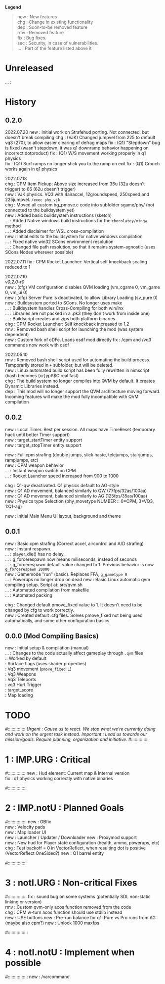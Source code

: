 **Legend**
> new : New features  
> chg : Change in existing functionality  
> dep : Soon-to-be removed feature  
> rmv : Removed feature  
> fix : Bug fixes.  
> sec : Security, in case of vulnerabilities.  
> ... : Part of the feature listed above it

# Unreleased
... :  

# History
## 0.2.0
2022.07.20
new : Initial work on Strafehud porting. Not connected, but doesn't break compiling
chg : (VJK) Changed jumpvel from 225 to default vq3 (270), to allow easier clearing of defrag maps
fix : (Q1) "Stepdown" bug is fixed (wasn't stepdown, it was q1 downramp behavior happening on incorrect dotproduct)
fix : (Q1) W/S movement working properly in q1 physics  
fix : (Q1) Surf ramps no longer stick you to the ramp on exit
fix : (Q1) Crouch works again in q1 physics  

2022.07.18  
chg : CPM Item Pickup: Above size increased from 36u (32u doesn't trigger) to 66 (62u doesn't trigger)  
new : VJK physics. VQ3 with 4airaccel, 12groundspeed, 250speed and 225jumpvel. `/exec phy_vjk`  
chg : Moved all custom bg_pmove.c code into subfolder sgame/phy/  (not connected to the buildsystem yet)   
new : Added basic buildsystem instructions (sketch)  
... : Added Native windows build instructions for the `chocolatey/mingw` method  
... : Added disclaimer for WSL cross-compilation  
new : Initial edits to the buildsystem for native windows compilation  
... : Fixed native win32 SCons environment resolution  
... : Changed file path resolution, so that it remains system-agnostic (uses SCons Nodes wherever possible)  

2022.07.11
fix : CPM Rocket Launcher: Vertical self knockback scaling reduced to 1  

2022.07.10  
_v0.2.0-r0_  
new : (cfg) VM configuration disables QVM loading (vm_cgame 0, vm_game 0, vm_ui 0)  
new : (cfg) Server Pure is deactivated, to allow Library Loading (sv_pure 0)  
new : Buildsystem ported to SCons. No longer uses make  
... : Buildsystem handles Cross-Compiling for both win/lnx  
... : Libraries are not packed in a .pk3 (they don't work from inside one)  
... : Buildscript creates and zips both platform binaries  
chg : CPM Rocket Launcher: Self knockback increased to 1.2  
rmv : Removed bash shell script for launching the mod (was system dependent)  
new : Custom fork of oDFe. Loads osdf mod directly
fix : /cpm and /vq3 commands now work with osdf

2022.05.10  
rmv : Removed bash shell script used for automating the build process. Temporarily stored in `+` subfolder, but will be deleted.  
new : Linux automated build script has been fully rewritten in nimscript (bash becomes {cr}ypt!$C real fast)  
chg : The build system no longer compiles into QVM by default. It creates Dynamic Libraries instead.  
dep : This mod will no longer support the QVM architecture moving forward. Incoming features will make the mod fully incompatible with QVM compilation  

## 0.0.2
new : Local Timer. Best per session. All maps have TimeReset (temporary hack until better Timer support)  
new : target_startTimer entity support  
new : target_stopTimer entity support  

new : Full cpm strafing (double jumps, slick haste, telejumps, stairjumps, rampjumps, etc)  
new : CPM weapon behavior  
... : Instant weapon switch on CPM  
... : Rocket Launcher speed increased from 900 to 1000  

chg : Q1-qw deactivated. Q1 physics default to AG-style  
new : Q1 AD movement, balanced similarly to QW (77fps/32as/100aa)  
new : Q1 AD movement, balanced similarly to AG (125fps/35as/100aa)  
new : Physics type Selection (phy_movetype NUMBER :: 0=CPM, 3=VQ3, 1:Q1-ag)  

new : Initial Main Menu UI layout, background and theme

## 0.0.1
new : Basic cpm strafing (Correct accel, aircontrol and A/D strafing)  
new : Instant respawn.   
... : player_die() has no delay.   
... : g_forcerespawn now means miliseconds, instead of seconds  
... : g_forcerespawn default value changed to 1. Previous behavior is now `g_forcerespawn 20000`  
new : Gamemode "run" (basic). Replaces FFA, `g_gametype 0`  
... : Powerups no longer drop on dead
new : Basic Linux automatic qvm compiling setup. Script at: src/qvm.sh  
... : Automated compilation from makefile  
... : Automated packing  

chg : Changed default pmove_fixed value to 1. It doesn't need to be changed by cfg to work correctly.  
new : Created default .cfg files. Solves pmove_fixed not being used automatically, and some other configuration basics.  

## 0.0.0 (Mod Compiling Basics)  
new : Initial setup & compilation (manual)  
... : Changes to the code actually affect gameplay through `.qvm` files  
:: Worked by default  
: Surface flags (uses shader properties)  
: Vq3 movement (`pmove_fixed 1`)  
: Vq3 Weapons  
: Vq3 Teleports  
: vq3 Hurt Trigger  
: target_score  
: Map loading  

# TODO
#::::::::::::::
_Urgent    : Cause us to react. We stop what we're currently doing and work on the urgent task instead._
_Important : Lead us towards our mission/goals. Require planning, organization and initiative._
#::::::::::::::
# 1 : IMP.URG : Critical
#::::::::::::::
new : Hud element: Current map & Internal version  
fix : q1 physics working correctly with native binaries  

#:::::::::::::::
# 2 : IMP.notU : Planned Goals
#:::::::::::::::
new : OBfix  
new : Velocity pads  
new : Map loader UI  
new : Launcher / Updater / Downloader
new : Proxymod support  
new : New hud for Player state configuration (health, ammo, powerups, etc)  
chg : Test backoff = 0 in VectorReflect, when resulting dot is positive (VectorReflect OneSided?)
new : Q1 barrel entity

#:::::::::::::::
# 3 : notI.URG : Non-critical Fixes
#:::::::::::::::
fix : sound bug on some systems (potentially SDL non-static linking or version)  
rmv : Custom qvm-only acos function removed from the code  
chg : CPM w-turn acos function should use stdlib instead  
new : USE buttons
new : Pre-run balance for q1. Pure vs Pro runs from AG (maybe also cpm?)
new : Unlock 1000 maxfps

#::::::::::::::::
# 4 : notI.notU : Implement when possible
#::::::::::::::::
new : /varcommand


